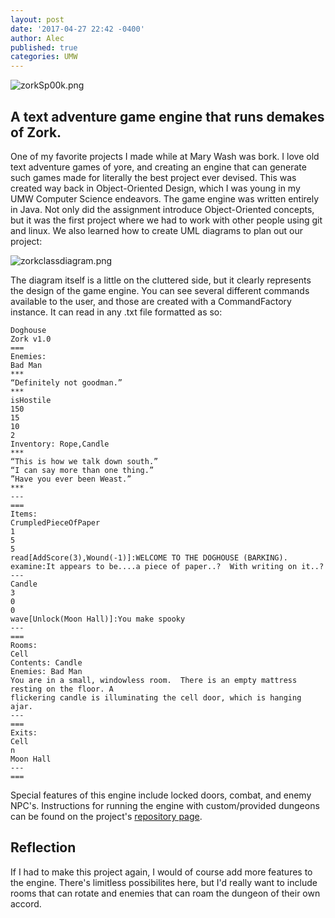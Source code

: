```yaml
---
layout: post
date: '2017-04-27 22:42 -0400'
author: Alec
published: true
categories: UMW
---
```

![zorkSp00k.png]({{site.baseurl}}/img/zorkSp00k.png)

## A text adventure game engine that runs demakes of Zork.

One of my favorite projects I made while at Mary Wash was bork.  I love old text adventure games of yore, and creating an engine that can generate such games made for literally the best project ever devised.  This was created way back in Object-Oriented Design, which I was young in my UMW Computer Science endeavors.  The game engine was written entirely in Java.  Not only did the assignment introduce Object-Oriented concepts, but it was the first project where we had to work with other people using git and linux.  We also learned how to create UML diagrams to plan out our project:  

![zorkclassdiagram.png]({{site.baseurl}}/img/zorkclassdiagram.png)

The diagram itself is a little on the cluttered side, but it clearly represents the design of the game engine.  You can see several different commands available to the user, and those are created with a CommandFactory instance.  It can read in any .txt file formatted as so:

	Doghouse
	Zork v1.0
	===
	Enemies:
	Bad Man
	***
	“Definitely not goodman.”
	***
	isHostile 
	150
	15
	10 
	2 
	Inventory: Rope,Candle
	***
	“This is how we talk down south.”
	“I can say more than one thing.”
	”Have you ever been Weast.”
	***
	---
	===
	Items:
	CrumpledPieceOfPaper
	1 
	5 
	5 
	read[AddScore(3),Wound(-1)]:WELCOME TO THE DOGHOUSE (BARKING).
	examine:It appears to be....a piece of paper..?  With writing on it..?
	---
	Candle
	3
	0
	0
	wave[Unlock(Moon Hall)]:You make spooky
	---
	===
	Rooms:
	Cell
	Contents: Candle
	Enemies: Bad Man
	You are in a small, windowless room.  There is an empty mattress resting on the floor. A
	flickering candle is illuminating the cell door, which is hanging ajar.
	---
	===
	Exits:
	Cell
	n
	Moon Hall
	---
	===
    
    
Special features of this engine include locked doors, combat, and enemy NPC's.  Instructions for running the engine with custom/provided dungeons can be found on the project's [repository page](https://github.com/acarlyle/bork).  

## Reflection

If I had to make this project again, I would of course add more features to the engine.  There's limitless possibilites here, but I'd really want to include rooms that can rotate and enemies that can roam the dungeon of their own accord.
